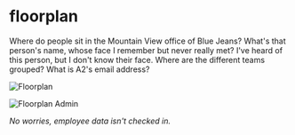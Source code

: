 floorplan
=========

Where do people sit in the Mountain View office of Blue Jeans? What's that person's name, whose face I remember but never really met? I've heard of this person, but I don't know their face. Where are the different teams grouped? What is A2's email address?

![Floorplan](http://aldaviva.com/portfolio/artwork/floorplan.jpg)

![Floorplan Admin](http://aldaviva.com/portfolio/artwork/floorplan-admin.jpg)

*No worries, employee data isn't checked in.*
